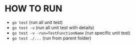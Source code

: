 # HOW TO RUN

- ``go test`` (run all unit test)
- ``go test -v`` (run all unit test with details)
- ``go test -v -run=TestFunctionName`` (run specific unit test)
- ``go test ./...`` (run from parent folder)
